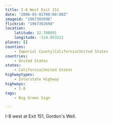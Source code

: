 ```yaml
---
title: I-8 West Exit 151
date: "2006-03-01T00:00:00Z"
imageid: "1967302698"
flickrid: "1967302698"
location:
    latitude: 32.708891
    longitude: -114.953212
places: []
counties:
    - Imperial County|California|United States
countries:
    - United States
states:
    - California|United States
highwaytypes:
    - Interstate Highway
highways:
    - I-8
tags:
    - Big Green Sign

---
```

I-8 west at Exit 151, Gordon's Well.